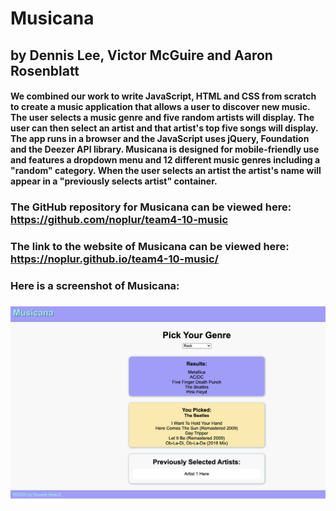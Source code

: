 # Musicana

## by Dennis Lee, Victor McGuire and Aaron Rosenblatt
#### We combined our work to write JavaScript, HTML and CSS from scratch to create a music application that allows a user to discover new music. The user selects a music genre and five random artists will display. The user can then select an artist and that artist's top five songs will display. The app runs in a browser and the JavaScript uses jQuery, Foundation and the Deezer API library. Musicana is designed for mobile-friendly use and features a dropdown menu and 12 different music genres including a "random" category. When the user selects an artist the artist's name will appear in a "previously selects artist" container. 

### The GitHub repository for Musicana can be viewed here: https://github.com/noplur/team4-10-music
### The link to the website of Musicana can be viewed here: https://noplur.github.io/team4-10-music/

### Here is a screenshot of Musicana:
### ![](./assets/team4music.jpg)